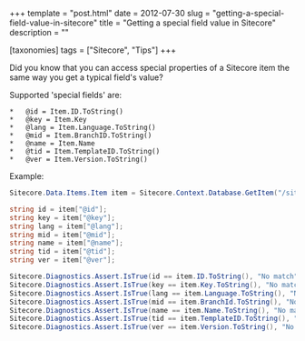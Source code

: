 +++
template = "post.html"
date = 2012-07-30
slug = "getting-a-special-field-value-in-sitecore"
title = "Getting a special field value in Sitecore"
description = ""

[taxonomies]
tags = ["Sitecore", "Tips"]
+++

Did you know that you can access special properties of a Sitecore item the same way you get a typical field's value? 

<!-- more -->

Supported 'special fields' are:

```
*   @id = Item.ID.ToString()
*   @key = Item.Key
*   @lang = Item.Language.ToString()
*   @mid = Item.BranchID.ToString()
*   @name = Item.Name
*   @tid = Item.TemplateID.ToString()
*   @ver = Item.Version.ToString()
```

Example:

```c#
Sitecore.Data.Items.Item item = Sitecore.Context.Database.GetItem("/sitecore/content");

string id = item["@id"];
string key = item["@key"];
string lang = item["@lang"];
string mid = item["@mid"];
string name = item["@name"];
string tid = item["@tid"];
string ver = item["@ver"];

Sitecore.Diagnostics.Assert.IsTrue(id == item.ID.ToString(), "No match");
Sitecore.Diagnostics.Assert.IsTrue(key == item.Key.ToString(), "No match");
Sitecore.Diagnostics.Assert.IsTrue(lang == item.Language.ToString(), "No match");
Sitecore.Diagnostics.Assert.IsTrue(mid == item.BranchId.ToString(), "No match");
Sitecore.Diagnostics.Assert.IsTrue(name == item.Name.ToString(), "No match");
Sitecore.Diagnostics.Assert.IsTrue(tid == item.TemplateID.ToString(), "No match");
Sitecore.Diagnostics.Assert.IsTrue(ver == item.Version.ToString(), "No match");
```